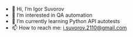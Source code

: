 - 👋 Hi, I’m Igor Suvorov
- 👀 I’m interested in QA automation
- 🌱 I’m currently learning Python API autotests
- 📫 How to reach me: i.suvorov.2110@gmail.com

<!---
NigelDeluxe/NigelDeluxe is a ✨ special ✨ repository because its `README.md` (this file) appears on your GitHub profile.
You can click the Preview link to take a look at your changes.
--->
